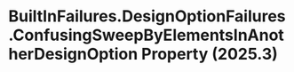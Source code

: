 # BuiltInFailures.DesignOptionFailures.ConfusingSweepByElementsInAnotherDesignOption Property (2025.3)

﻿